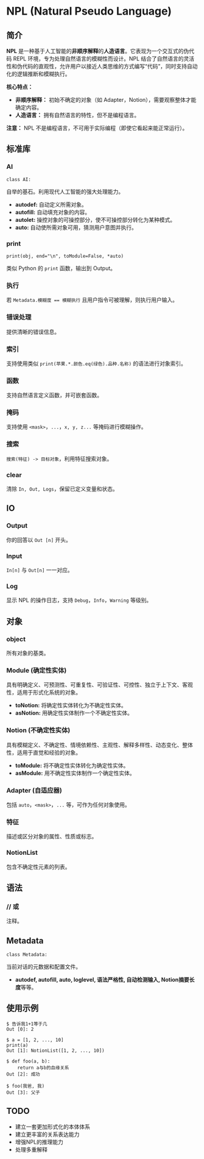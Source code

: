 # NPL (Natural Pseudo Language)

## 简介

**NPL** 是一种基于人工智能的**非顺序解释**的**人造语言**。它表现为一个交互式的伪代码 REPL 环境，专为处理自然语言的模糊性而设计。NPL 结合了自然语言的灵活性和伪代码的直观性，允许用户以接近人类思维的方式编写“代码”，同时支持自动化的逻辑推断和模糊执行。

**核心特点：**

* **非顺序解释：** 初始不确定的对象（如 Adapter，Notion），需要观察整体才能确定内容。
* **人造语言：** 拥有自然语言的特性，但不是编程语言。

**注意：** NPL 不是编程语言，不可用于实际编程（即使它看起来能正常运行）。

## 标准库

### AI

`class AI:`

自举的基石。利用现代人工智能的强大处理能力。

* **autodef:** 自动定义所需对象。
* **autofill:** 自动填充对象的内容。
* **autolet:** 操控对象的可操控部分，使不可操控部分转化为某种模式。
* **auto:** 自动使所需对象可用，猜测用户意图并执行。

### print

`print(obj, end="\n", toModule=False, *auto)`

类似 Python 的 `print` 函数，输出到 Output。

### 执行

若 `Metadata.模糊度 == 模糊执行` 且用户指令可被理解，则执行用户输入。

### 错误处理

提供清晰的错误信息。

### 索引

支持使用类似 `print(苹果.*.颜色.eq(绿色).品种.名称)` 的语法进行对象索引。

### 函数

支持自然语言定义函数，并可嵌套函数。

### 掩码

支持使用 `<mask>`，`...`，`x, y, z...` 等掩码进行模糊操作。

### 搜索

`搜索(特征) -> 目标对象`，利用特征搜索对象。

### clear

清除 `In, Out, Logs`，保留已定义变量和状态。

## IO

### Output

你的回答以 `Out [n]` 开头。

### Input

`In[n]` 与 `Out[n]` 一一对应。

### Log

显示 NPL 的操作日志，支持 `Debug`，`Info`，`Warning` 等级别。

## 对象

### object

所有对象的基类。

### Module (确定性实体)

具有明确定义、可预测性、可重复性、可验证性、可控性、独立于上下文、客观性，适用于形式化系统的对象。

* **toNotion:** 将确定性实体转化为不确定性实体。
* **asNotion:** 用确定性实体制作一个不确定性实体。

### Notion (不确定性实体)

具有模糊定义、不确定性、情境依赖性、主观性、解释多样性、动态变化、整体性，适用于直觉和经验的对象。

* **toModule:** 将不确定性实体转化为确定性实体。
* **asModule:** 用不确定性实体制作一个确定性实体。

### Adapter (自适应器)

包括 `auto`，`<mask>`，`...` 等，可作为任何对象使用。

### 特征

描述或区分对象的属性、性质或标志。

### NotionList

包含不确定性元素的列表。

## 语法

### // 或 #

注释。

## Metadata

`class Metadata:`

当前对话的元数据和配置文件。

* **autodef, autofill, auto, loglevel, 语法严格性, 自动检测输入, Notion摘要长度**等等。

## 使用示例

```
$ 告诉我1+1等于几
Out [0]: 2

$ a = [1, 2, ..., 10]
print(a)
Out [1]: NotionList([1, 2, ..., 10])

$ def foo(a, b):
    return a与b的血缘关系
Out [2]: 成功

$ foo(我爸, 我)
Out [3]: 父子
```



## TODO
- 建立一套更加形式化的本体体系
- 建立更丰富的关系表达能力
- 增强NPL的推理能力
- 处理多重解释
